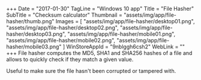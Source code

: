 +++
Date = "2017-01-30"
TagLine = "Windows 10 app"
Title = "File Hasher"
SubTitle = "Checksum calculator"
Thumbnail = "assets/img/app/file-hasher/thumb.png"
Images = [
  "assets/img/app/file-hasher/desktop01.png",
  "assets/img/app/file-hasher/desktop02.png",
  "assets/img/app/file-hasher/desktop03.png",
  "assets/img/app/file-hasher/mobile01.png",
  "assets/img/app/file-hasher/mobile02.png",
  "assets/img/app/file-hasher/mobile03.png"
]
WinStoreAppId = "9nblggh6csh2"
WebLink = ""
+++
File hasher computes the MD5, SHA1 and SHA256 hashes of a file and allows to quickly check if they match a given value.

Useful to make sure the file hasn't been corrupted or tampered with.